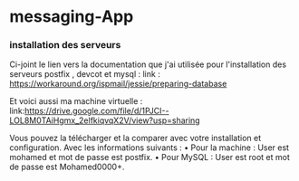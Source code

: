 # messaging-App
### installation des serveurs 

Ci-joint le lien vers la documentation que j'ai utilisée pour l'installation des serveurs postfix , devcot et mysql :
link : https://workaround.org/ispmail/jessie/preparing-database

Et voici aussi ma machine virtuelle : 
link:https://drive.google.com/file/d/1PJCI--LOL8M0TAiHgmx_2elfkiqvqX2V/view?usp=sharing

Vous pouvez la télécharger et la comparer avec votre installation et configuration.
Avec les informations suivants :
•	Pour la machine : User est mohamed et mot de passe est postfix.
•	Pour MySQL : User est root et mot de passe est Mohamed0000+.
